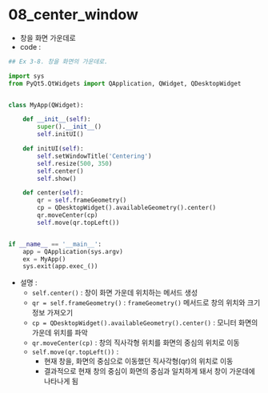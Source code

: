# 08_center_window

- 창을 화면 가운데로
- code : 

```python
## Ex 3-8. 창을 화면의 가운데로.

import sys
from PyQt5.QtWidgets import QApplication, QWidget, QDesktopWidget


class MyApp(QWidget):

    def __init__(self):
        super().__init__()
        self.initUI()

    def initUI(self):
        self.setWindowTitle('Centering')
        self.resize(500, 350)
        self.center()
        self.show()

    def center(self):
        qr = self.frameGeometry()
        cp = QDesktopWidget().availableGeometry().center()
        qr.moveCenter(cp)
        self.move(qr.topLeft())


if __name__ == '__main__':
    app = QApplication(sys.argv)
    ex = MyApp()
    sys.exit(app.exec_())
```

- 설명 : 
  - `self.center()` : 창이 화면 가운데 위치하는 메서드 생성
  - `qr = self.frameGeometry()` : `frameGeometry()` 메서드로 창의 위치와 크기정보 가져오기
  - `cp = QDesktopWidget().availableGeometry().center()` : 모니터 화면의 가운데 위치를 파악
  - `qr.moveCenter(cp)` : 창의 직사각형 위치를 화면의 중심의 위치로 이동
  - `self.move(qr.topLeft())` : 
    - 현재 창을, 화면의 중심으로 이동했던 직사각형(qr)의 위치로 이동
    - 결과적으로 현재 창의 중심이 화면의 중심과 일치하게 돼서 창이 가운데에 나타나게 됨

